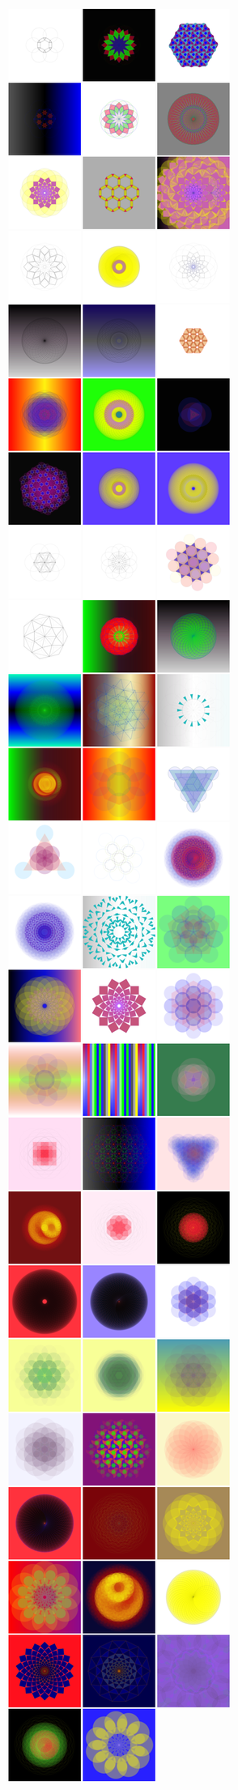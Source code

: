 <!-- Images are svg exports (950x950), converted to png via gimp.
     Previews are resized to 15%
     ==> for n in `seq -f%03g 66 71` ; do convert -resize 15% ${n}.png previews/${n}.png ; done
-->
[![001](Resources/patterns/previews/001.png)](https://gorenje.github.io/capp_patterns/#One)
[![002](Resources/patterns/previews/002.png)](https://gorenje.github.io/capp_patterns/#Two)
[![003](Resources/patterns/previews/003.png)](https://gorenje.github.io/capp_patterns/#Three)
[![004](Resources/patterns/previews/004.png)](https://gorenje.github.io/capp_patterns/#Four)
[![005](Resources/patterns/previews/005.png)](https://gorenje.github.io/capp_patterns/#Five)
[![006](Resources/patterns/previews/006.png)](https://gorenje.github.io/capp_patterns/#Six)
[![007](Resources/patterns/previews/007.png)](https://gorenje.github.io/capp_patterns/#Seven)
[![008](Resources/patterns/previews/008.png)](https://gorenje.github.io/capp_patterns/#Eight)
[![009](Resources/patterns/previews/009.png)](https://gorenje.github.io/capp_patterns/#Nine)
[![010](Resources/patterns/previews/010.png)](https://gorenje.github.io/capp_patterns/#Ten)
[![011](Resources/patterns/previews/011.png)](https://gorenje.github.io/capp_patterns/#Eleven)
[![012](Resources/patterns/previews/012.png)](https://gorenje.github.io/capp_patterns/#Twelve)
[![013](Resources/patterns/previews/013.png)](https://gorenje.github.io/capp_patterns/#Thirteen)
[![014](Resources/patterns/previews/014.png)](https://gorenje.github.io/capp_patterns/#Fourteen)
[![015](Resources/patterns/previews/015.png)](https://gorenje.github.io/capp_patterns/#Fifteen)
[![016](Resources/patterns/previews/016.png)](https://gorenje.github.io/capp_patterns/#Sixteen)
[![017](Resources/patterns/previews/017.png)](https://gorenje.github.io/capp_patterns/#Seventeen)
[![018](Resources/patterns/previews/018.png)](https://gorenje.github.io/capp_patterns/#Eighteen)
[![019](Resources/patterns/previews/019.png)](https://gorenje.github.io/capp_patterns/#Nineteen)
[![020](Resources/patterns/previews/020.png)](https://gorenje.github.io/capp_patterns/#Twenty)
[![021](Resources/patterns/previews/021.png)](https://gorenje.github.io/capp_patterns/#TwentyOne)
[![022](Resources/patterns/previews/022.png)](https://gorenje.github.io/capp_patterns/#TwentyTwo)
[![023](Resources/patterns/previews/023.png)](https://gorenje.github.io/capp_patterns/#TwentyThree)
[![024](Resources/patterns/previews/024.png)](https://gorenje.github.io/capp_patterns/#TwentyFour)
[![025](Resources/patterns/previews/025.png)](https://gorenje.github.io/capp_patterns/#TwentyFive)
[![026](Resources/patterns/previews/026.png)](https://gorenje.github.io/capp_patterns/#TwentySix)
[![027](Resources/patterns/previews/027.png)](https://gorenje.github.io/capp_patterns/#TwentySeven)
[![028](Resources/patterns/previews/028.png)](https://gorenje.github.io/capp_patterns/#TwentyEight)
[![029](Resources/patterns/previews/029.png)](https://gorenje.github.io/capp_patterns/#TwentyNine)
[![030](Resources/patterns/previews/030.png)](https://gorenje.github.io/capp_patterns/#Thirty)
[![031](Resources/patterns/previews/031.png)](https://gorenje.github.io/capp_patterns/#ThirtyOne)
[![032](Resources/patterns/previews/032.png)](https://gorenje.github.io/capp_patterns/#ThirtyTwo)
[![033](Resources/patterns/previews/033.png)](https://gorenje.github.io/capp_patterns/#ThirtyThree)
[![034](Resources/patterns/previews/034.png)](https://gorenje.github.io/capp_patterns/#ThirtyFour)
[![035](Resources/patterns/previews/035.png)](https://gorenje.github.io/capp_patterns/#ThirtyFive)
[![036](Resources/patterns/previews/036.png)](https://gorenje.github.io/capp_patterns/#ThirtySix)
[![037](Resources/patterns/previews/037.png)](https://gorenje.github.io/capp_patterns/#ThirtySeven)
[![038](Resources/patterns/previews/038.png)](https://gorenje.github.io/capp_patterns/#ThirtyEight)
[![039](Resources/patterns/previews/039.png)](https://gorenje.github.io/capp_patterns/#ThirtyNine)
[![040](Resources/patterns/previews/040.png)](https://gorenje.github.io/capp_patterns/#Fourty)
[![041](Resources/patterns/previews/041.png)](https://gorenje.github.io/capp_patterns/#FourtyOne)
[![042](Resources/patterns/previews/042.png)](https://gorenje.github.io/capp_patterns/#FourtyTwo)
[![043](Resources/patterns/previews/043.png)](https://gorenje.github.io/capp_patterns/#FourtyThree)
[![044](Resources/patterns/previews/044.png)](https://gorenje.github.io/capp_patterns/#FourtyFour)
[![045](Resources/patterns/previews/045.png)](https://gorenje.github.io/capp_patterns/#FourtyFive)
[![046](Resources/patterns/previews/046.png)](https://gorenje.github.io/capp_patterns/#FourtySix)
[![047](Resources/patterns/previews/047.png)](https://gorenje.github.io/capp_patterns/#FourtySeven)
[![048](Resources/patterns/previews/048.png)](https://gorenje.github.io/capp_patterns/#FourtyEight)
[![049](Resources/patterns/previews/049.png)](https://gorenje.github.io/capp_patterns/#FourtyNine)
[![050](Resources/patterns/previews/050.png)](https://gorenje.github.io/capp_patterns/#Fifty)
[![051](Resources/patterns/previews/051.png)](https://gorenje.github.io/capp_patterns/#FiftyOne)
[![052](Resources/patterns/previews/052.png)](https://gorenje.github.io/capp_patterns/#FiftyTwo)
[![053](Resources/patterns/previews/053.png)](https://gorenje.github.io/capp_patterns/#FiftyThree)
[![054](Resources/patterns/previews/054.png)](https://gorenje.github.io/capp_patterns/#FiftyFour)
[![055](Resources/patterns/previews/055.png)](https://gorenje.github.io/capp_patterns/#FiftyFive)
[![056](Resources/patterns/previews/056.png)](https://gorenje.github.io/capp_patterns/#FiftySix)
[![057](Resources/patterns/previews/057.png)](https://gorenje.github.io/capp_patterns/#FiftySeven)
[![058](Resources/patterns/previews/058.png)](https://gorenje.github.io/capp_patterns/#FiftyEight)
[![059](Resources/patterns/previews/059.png)](https://gorenje.github.io/capp_patterns/#FiftyNine)
[![060](Resources/patterns/previews/060.png)](https://gorenje.github.io/capp_patterns/#Sixty)
[![061](Resources/patterns/previews/061.png)](https://gorenje.github.io/capp_patterns/#SixtyOne)
[![062](Resources/patterns/previews/062.png)](https://gorenje.github.io/capp_patterns/#SixtyTwo)
[![063](Resources/patterns/previews/063.png)](https://gorenje.github.io/capp_patterns/#SixtyThree)
[![064](Resources/patterns/previews/064.png)](https://gorenje.github.io/capp_patterns/#SixtyFour)
[![065](Resources/patterns/previews/065.png)](https://gorenje.github.io/capp_patterns/#SixtyFive)
[![066](Resources/patterns/previews/066.png)](https://gorenje.github.io/capp_patterns/#SixtySix)
[![067](Resources/patterns/previews/067.png)](https://gorenje.github.io/capp_patterns/#SixtySeven)
[![068](Resources/patterns/previews/068.png)](https://gorenje.github.io/capp_patterns/#SixtyEight)
[![069](Resources/patterns/previews/069.png)](https://gorenje.github.io/capp_patterns/#SixtyNine)
[![070](Resources/patterns/previews/070.png)](https://gorenje.github.io/capp_patterns/#Seventy)
[![071](Resources/patterns/previews/071.png)](https://gorenje.github.io/capp_patterns/#SeventyOne)
